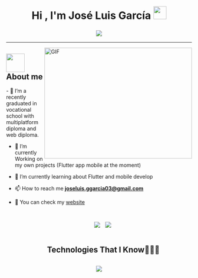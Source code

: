 <h1 align="center"><b>Hi , I'm José Luis García </b><img src="https://media.giphy.com/media/hvRJCLFzcasrR4ia7z/giphy.gif" width="35"></h1>
<h3 align = "center"><img src="https://readme-typing-svg.herokuapp.com?color=%23F7F7F7&size=21&center=true&vCenter=true&width=650&height=100&lines=A+Student+%F0%9F%91%A8%F0%9F%8F%BB%E2%80%8D%F0%9F%8E%93+and+a+Programming+Enthusiast+%F0%9F%91%A9%E2%80%8D%F0%9F%92%BB+from+Spain"></h3>
  <hr>
  <img align="right" top="500" height="300" width="400" alt="GIF" src="https://media.giphy.com/media/SWoSkN6DxTszqIKEqv/giphy.gif">

<h2><picture><img src = "https://github.com/7oSkaaa/7oSkaaa/blob/main/Images/about_me.gif?raw=true" width = 50px></picture> About me
</h2>
- 🔭 I’m a recently graduated in vocational school with multiplatform diploma and web diploma.

- 📝 I’m currently Working on my own projects (Flutter app mobile at the moment)

- 🌱 I’m currently learning about Flutter and mobile develop

- 📫 How to reach me **joseluis.ggarcia03@gmail.com**

- 📄 You can check my <a href="https://joseluisggdev.web.app/" target="blank">website</a>
<br/>
<p align="center">

 <div align="center"  class="icons-social" style="margin-left: 10px;">
        <a style="margin-left: 10px;"  target="_blank" href="https://www.linkedin.com/in/jos%C3%A9-luis-garc%C3%ADa-a711aa337/">
			<img src="https://img.icons8.com/doodle/60/000000/linkedin--v2.png"></a>
           <a style="margin-left: 10px;"  target="_blank" href="https://joseluisggdev.web.app/">
			<img src="https://img.icons8.com/color/web"></a>
</div>
</p>

<div id="user-content-toc">
  <ul align="center">
    <summary><h2 style="display: inline-block">Technologies That I Know👨🏻‍💻</h2></summary>
  </ul>
</div>

<p align="center">
  <a href="https://skillicons.dev">
    <img src="https://skillicons.dev/icons?i=angular,azure,cs,dart,bots,dotnet,eclipse,flutter,github,idea,java,kotlin,mysql,php,spring,git,css,discord,postgres,figma,firebase,html,js,linux,mongodb,nodejs,postman,py,react,ts,vscode&perline=14" />
  </a>
</p>
